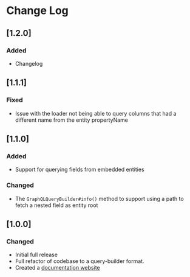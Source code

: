 # Change Log

## [1.2.0]

### Added

* Changelog


## [1.1.1]

### Fixed

* Issue with the loader not being able to query columns that had a different name from the entity propertyName

## [1.1.0]

### Added

* Support for querying fields from embedded entities

### Changed

* The `GraphQLQueryBuilder#info()` method to support using a path to fetch a nested field as entity root

## [1.0.0]

### Changed
* Initial full release
* Full refactor of codebase to a query-builder format. 
* Created a [documentation website](https://gql-loader.bmuller.net)


